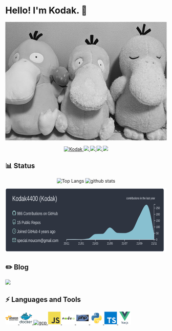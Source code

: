 # Hello! I'm Kodak. :wave:

<p align="center">
  <img src="./Kodak.jpg" alt="Kodak" width="640" height="369">
</p>

<p align="center"> 
  <a href="https://github.com/Kodak4400/Kodak4400/">
    <img src="https://komarev.com/ghpvc/?username=Kodak" alt="Kodak" />
  </a>
  <a href="https://github.com/Kodak4400">
    <img height="20" src="https://img.shields.io/github/followers/Kodak4400?label=follow&logo=github&style=flat" />
  </a>
  <a href="http://twitter.com/Kodak_log">
    <img height="20" src="https://img.shields.io/twitter/follow/Kodak_log?label=Twitter&logo=twitter&style=flat" />
  </a>
  <a href="http://qiita.com/Kodak_tmo">
    <img height="20" src="https://qiita-badge.apiapi.app/s/Kodak_tmo/posts.svg" />
  </a>
  <a href="https://kodak.hatenablog.com">
    <img height="20" src="https://img.shields.io/badge/Kodak--Blog-Hatena-blueviolet" />
  </a>
</p>

## :bar_chart: Status

<p align="center"> 
  <img alt="Top Langs" height="150px" src="https://github-readme-stats.vercel.app/api/top-langs/?username=Kodak4400&layout=compact&show_icons=true&theme=onedark" />
  <img alt="github stats" height="150px" src="https://github-readme-stats.vercel.app/api?username=Kodak4400&theme=onedark&show_icons=ture" />
</p>
<p align="center"> 
  <img alt="summary-card" height="200px" src="https://raw.githubusercontent.com/Kodak4400/Kodak4400/main/profile-summary-card-output/nord_dark/0-profile-details.svg" />
</p>

## :pencil2: Blog
<p>
  <a href="https://kodak.hatenablog.com">
    <img height="20" src="https://img.shields.io/badge/Kodak--Blog-Hatena-blueviolet?style=for-the-badge" />
  </a>
</p>


## :zap: Languages and Tools

<p align="left">
  <a href="https://aws.amazon.com" target="_blank" rel="noreferrer">
    <img
      src="https://raw.githubusercontent.com/devicons/devicon/master/icons/amazonwebservices/amazonwebservices-original-wordmark.svg"
      alt="aws"
      width="40"
      height="40"
    />
  </a>
  <a href="https://www.docker.com/" target="_blank" rel="noreferrer">
    <img
      src="https://raw.githubusercontent.com/devicons/devicon/master/icons/docker/docker-original-wordmark.svg"
      alt="docker"
      width="40"
      height="40"
    />
  </a>
  <a href="https://cloud.google.com" target="_blank" rel="noreferrer">
    <img
      src="https://www.vectorlogo.zone/logos/google_cloud/google_cloud-icon.svg"
      alt="gcp"
      width="40"
      height="40"
    />
  </a>
  <a
    href="https://developer.mozilla.org/en-US/docs/Web/JavaScript"
    target="_blank"
    rel="noreferrer"
  >
    <img
      src="https://raw.githubusercontent.com/devicons/devicon/master/icons/javascript/javascript-original.svg"
      alt="javascript"
      width="40"
      height="40"
    />
  </a>
  <a href="https://nodejs.org" target="_blank" rel="noreferrer">
    <img
      src="https://raw.githubusercontent.com/devicons/devicon/master/icons/nodejs/nodejs-original-wordmark.svg"
      alt="nodejs"
      width="40"
      height="40"
    />
  </a>
  <a href="https://www.php.net" target="_blank" rel="noreferrer">
    <img
      src="https://raw.githubusercontent.com/devicons/devicon/master/icons/php/php-original.svg"
      alt="php"
      width="40"
      height="40"
    />
  </a>
  <a href="https://www.python.org" target="_blank" rel="noreferrer">
    <img
      src="https://raw.githubusercontent.com/devicons/devicon/master/icons/python/python-original.svg"
      alt="python"
      width="40"
      height="40"
    />
  </a>
  <a href="https://www.typescriptlang.org/" target="_blank" rel="noreferrer">
    <img
      src="https://raw.githubusercontent.com/devicons/devicon/master/icons/typescript/typescript-original.svg"
      alt="typescript"
      width="40"
      height="40"
    />
  </a>
  <a href="https://vuejs.org/" target="_blank" rel="noreferrer">
    <img
      src="https://raw.githubusercontent.com/devicons/devicon/master/icons/vuejs/vuejs-original-wordmark.svg"
      alt="vuejs"
      width="40"
      height="40"
    />
  </a>
</p>
